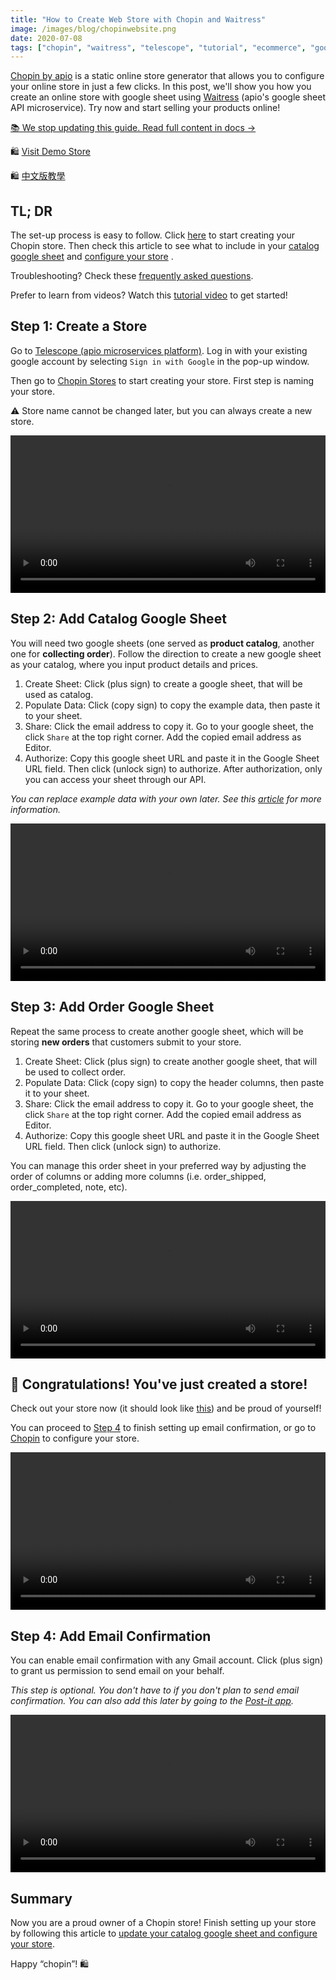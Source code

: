 ```yaml
---
title: "How to Create Web Store with Chopin and Waitress"
image: /images/blog/chopinwebsite.png
date: 2020-07-08
tags: ["chopin", "waitress", "telescope", "tutorial", "ecommerce", "google-sheet", "google", "website", "documentation"]
---
```


[Chopin by apio](https://telescope.apiobuild.com/app/chopin) is a static online store generator that allows you to configure your online store in just a few clicks. In this post, we'll show you how you create an online store with google sheet using [Waitress](https://telescope.apiobuild.com/app/waitress) (apio's google sheet API microservice). Try now and start selling your products online!

<!--more-->

[📚 We stop updating this guide. Read full content in docs →](https://apiobuild.com/docs/docs/apps/chopin/)

🛍️ [Visit Demo Store](https://chopin.apiobuild.com/demo-store)

🛍️ [中文版教學](https://apiobuild.com/blog/how-to-create-web-store-with-apio-ch/)

## TL; DR

The set-up process is easy to follow. Click [here](https://telescope.apiobuild.com/flow/chopin-stores) to start creating your Chopin store. Then check this article to see what to include in your [catalog google sheet](https://apiobuild.com/docs/docs/apps/chopin/product-configuration/) and [configure your store](https://apiobuild.com/docs/docs/apps/chopin/store-configuration/) .

Troubleshooting? Check these [frequently asked questions](https://apiobuild.com/docs/docs/apps/chopin/troubleshoot/).

Prefer to learn from videos? Watch this [tutorial video](https://youtu.be/fP28hxRr-FM?t=217) to get started!

## Step 1: Create a Store

Go to [Telescope (apio microservices platform)](https://telescope.apiobuild.com/). Log in with your existing google account by selecting `Sign in with Google` in the pop-up window.

Then go to [Chopin Stores](https://telescope.apiobuild.com/flow/chopin-stores) to start creating your store. First step is naming your store. 

⚠️ Store name cannot be changed later, but you can always create a new store.

<video width="100%" controls style="align: center">
<source src="/video/name-store.mp4" type="video/mp4" />
</video>

## Step 2: Add Catalog Google Sheet

You will need two google sheets (one served as **product catalog**, another one for **collecting order**). Follow the direction to create a new google sheet as your catalog, where you input product details and prices.

1. Create Sheet: Click <i class="fas fa-plus"></i> (plus sign) to create a google sheet, that will be used as catalog.
2. Populate Data: Click <i class="fas fa-copy"></i> (copy sign) to copy the example data, then paste it to your sheet.
3. Share: Click the email address to copy it. Go to your google sheet, the click `Share` at the top right corner. Add the copied email address as Editor.
4. Authorize: Copy this google sheet URL and paste it in the Google Sheet URL field. Then click <i class="fas fa-unlock"></i> (unlock sign) to authorize. After authorization, only you can access your sheet through our API.

*You can replace example data with your own later. See this [article](https://apiobuild.com/docs/docs/apps/chopin/product-configuration/) for more information.*

<video width="100%" controls style="align: center">
<source src="/video/create-catalog-sheet.mp4" type="video/mp4" />
</video>

## Step 3: Add Order Google Sheet

Repeat the same process to create another google sheet, which will be storing **new orders** that customers submit to your store. 

1. Create Sheet: Click <i class="fas fa-plus"></i> (plus sign) to create another google sheet, that will be used to collect order.
2. Populate Data: Click <i class="fas fa-copy"></i> (copy sign) to copy the header columns, then paste it to your sheet.
3. Share: Click the email address to copy it. Go to your google sheet, the click `Share` at the top right corner. Add the copied email address as Editor. 
4. Authorize: Copy this google sheet URL and paste it in the Google Sheet URL field. Then click <i class="fas fa-unlock"></i> (unlock sign) to authorize.

You can manage this order sheet in your preferred way by adjusting the order of columns or adding more columns (i.e. order_shipped, order_completed, note, etc).

<video width="100%" controls style="align: center">
<source src="/video/create-order-sheet.mp4" type="video/mp4" />
</video>

## 🎉 Congratulations! You've just created a store!

Check out your store now (it should look like [this](https://chopin.apiobuild.com/google-oauth2%7C106308532747537725517/3b99cc9c-6c28-45dd-9786-8521fe0a2e47)) and be proud of yourself! 

You can proceed to [Step 4](#step-4-add-email-confirmation) to finish setting up email confirmation, or go to [Chopin](https://telescope.apiobuild.com/app/chopin) to configure your store.

<video width="100%" controls style="align: center">
<source src="/video/view-configure-store.mp4" type="video/mp4" />
</video>

## Step 4: Add Email Confirmation

You can enable email confirmation with any Gmail account. Click <i class="fas fa-plus"></i> (plus sign) to grant us permission to send email on your behalf.

*This step is optional. You don't have to if you don't plan to send email confirmation. You can also add this later by going to the [Post-it app](https://telescope.apiobuild.com/app/post-it).*

<video width="100%" controls style="align: center">
<source src="/video/authorize-email.mp4" type="video/mp4"/>
</video>

## Summary

Now you are a proud owner of a Chopin store! Finish setting up your store by following this article to [update your catalog google sheet and configure your store](https://apiobuild.com/blog/how-to-configure-chopin-store/).

Happy “chopin”! 🛍️